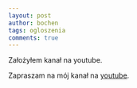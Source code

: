 ```yaml
---
layout: post
author: bochen
tags: ogloszenia
comments: true
---
```

Założyłem kanał na youtube.

Zapraszam na mój kanał na [youtube](https://www.youtube.com/@bochen_art). 
